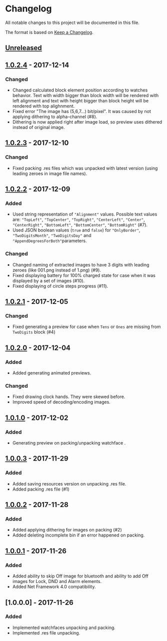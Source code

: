 # Changelog
All notable changes to this project will be documented in this file.

The format is based on [Keep a Changelog](http://keepachangelog.com/en/1.0.0/).

## [Unreleased]

## [1.0.2.4] - 2017-12-14
### Changed
- Changed calculated block element position according to watches behavior. Text with width bigger than block width will be rendered with left alignment and text with height bigger than block height will be rendered with top alighnment.
- Fixed error "The image has (5,6,7...) bit/pixel". It was caused by not applying dithering to alpha-channel (#8).
- Dithering is now applied right after image load, so preview uses dithered instead of original image.

## [1.0.2.3] - 2017-12-10
### Changed
- Fixed packing .res files which was unpacked with latest version (using leading zeroes in image file names).

## [1.0.2.2] - 2017-12-09
### Added
- Used string representation of `"Alignment"` values. Possible text values are: `"TopLeft"`, `"TopCenter"`, `"TopRight"`, `"CenterLeft"`, `"Center"`, `"CenterRight"`, `"BottomLeft"`, `"BottomCenter"`, `"BottomRight"` (#7).
- Used JSON boolean values (`true` and `false`) for `"OnlyBorder"`, `"TwoDigitsMonth"`, `"TwoDigitsDay"` and `"AppendDegreesForBoth"`parameters.

### Changed
- Changed naming of extracted images to have 3 digits with leading zeroes (like 001.png instead of 1.png) (#9).
- Fixed displaying battery for 100% charged state for case when it was displayed by a set of images (#10).
- Fixed displaying of circle steps progress (#11).

## [1.0.2.1] - 2017-12-05
### Changed
- Fixed generating a preview for case when `Tens` or `Ones` are missing from `TwoDigits` block (#4)

## [1.0.2.0] - 2017-12-04
### Added
- Added generating animated previews.

### Changed
- Fixed drawing clock hands. They were skewed before.
- Improved speed of decoding/encoding images.

## [1.0.1.0] - 2017-12-02
### Added
- Generating preview on packing/unpacking watchface .

## [1.0.0.3] - 2017-11-29
### Added
- Added saving resources version on unpacking .res file.
- Added packing .res file (#1)

## [1.0.0.2] - 2017-11-28
### Added
- Added applying dithering for images on packing (#2)
- Added deleting incomplete bin if an error happened on packing.

## [1.0.0.1] - 2017-11-26
### Added
- Added ability to skip Off image for bluetooth and ability to add Off images for Lock, DND and Alarm elements.
- Added Net Framework 4.0 compatibility.

## [1.0.0.0] - 2017-11-26
### Added
- Implemented watchfaces unpacking and packing.
- Implemented .res file unpacking.

[Unreleased]: https://bitbucket.org/valeronm/amazfitbiptools/branches/compare/HEAD..1.0.2.4
[1.0.2.4]: https://bitbucket.org/valeronm/amazfitbiptools/branches/compare/1.0.2.4..1.0.2.3
[1.0.2.3]: https://bitbucket.org/valeronm/amazfitbiptools/branches/compare/1.0.2.3..1.0.2.2
[1.0.2.2]: https://bitbucket.org/valeronm/amazfitbiptools/branches/compare/1.0.2.2..1.0.2.1
[1.0.2.1]: https://bitbucket.org/valeronm/amazfitbiptools/branches/compare/1.0.2.1..1.0.2.0
[1.0.2.0]: https://bitbucket.org/valeronm/amazfitbiptools/branches/compare/1.0.2.0..1.0.1.0
[1.0.1.0]: https://bitbucket.org/valeronm/amazfitbiptools/branches/compare/1.0.1.0..1.0.0.3
[1.0.0.3]: https://bitbucket.org/valeronm/amazfitbiptools/branches/compare/1.0.0.3..1.0.0.2
[1.0.0.2]: https://bitbucket.org/valeronm/amazfitbiptools/branches/compare/1.0.0.2..1.0.0.1
[1.0.0.1]: https://bitbucket.org/valeronm/amazfitbiptools/branches/compare/1.0.0.1..1.0.0.0
